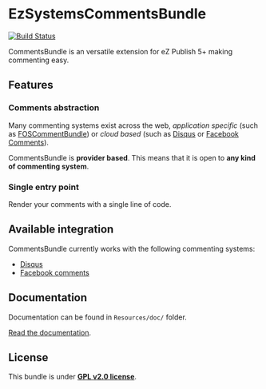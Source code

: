 # EzSystemsCommentsBundle

[![Build Status](https://secure.travis-ci.org/ezsystems/CommentsBundle.png?branch=master)](http://travis-ci.org/ezsystems/CommentsBundle)

CommentsBundle is an versatile extension for eZ Publish 5+ making commenting easy.

## Features

### Comments abstraction 
Many commenting systems exist across the web, *application specific* (such as
[FOSCommentBundle](https://github.com/FriendsOfSymfony/FOSCommentBundle)) or *cloud based* 
(such as [Disqus](http://disqus.com) or [Facebook Comments](https://developers.facebook.com/docs/reference/plugins/comments/)).

CommentsBundle is **provider based**. This means that it is open to **any kind of commenting system**.

### Single entry point
Render your comments with a single line of code.

## Available integration

CommentsBundle currently works with the following commenting systems:
* [Disqus](Resources/doc/02-configuration.md#disqus)
* [Facebook comments](Resources/doc/02-configuration.md#facebook)

## Documentation

Documentation can be found in `Resources/doc/` folder.

[Read the documentation](Resources/doc/index.md).

## License

This bundle is under **[GPL v2.0 license](http://www.gnu.org/licenses/gpl-2.0.html)**.
